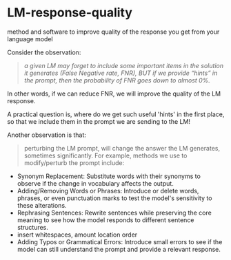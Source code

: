 # LM-response-quality
method and software to improve quality of the response you get from your language model

Consider the observation: 
> *a given LM may forget to include some important items in the solution it generates (False Negative rate, FNR), BUT if we provide “hints” in the prompt, then the probability of FNR goes down to almost 0%.*

In other words, if we can reduce FNR, we will improve the quality of the LM response.

A practical question is, where do we get such useful 'hints' in the first place, so that we include them in the prompt we are sending to the LM!

Another observation is that:
> perturbing the LM prompt, will change the answer the LM generates, sometimes significantly.
For example, methods we use to modify/perturb the prompt include:
+ Synonym Replacement: Substitute words with their synonyms to observe if the change in vocabulary affects the output.
+ Adding/Removing Words or Phrases: Introduce or delete words, phrases, or even punctuation marks to test the model's sensitivity to these alterations.
+ Rephrasing Sentences: Rewrite sentences while preserving the core meaning to see how the model responds to different sentence structures.
+ insert whitespaces, amount location order
+ Adding Typos or Grammatical Errors: Introduce small errors to see if the model can still understand the prompt and provide a relevant response. 

